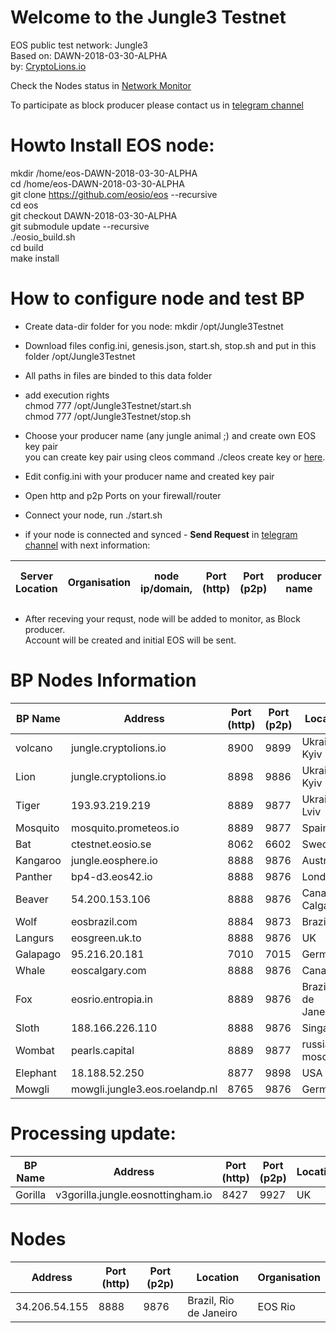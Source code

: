 # Welcome to the Jungle3 Testnet
EOS public test network: Jungle3   
Based on: DAWN-2018-03-30-ALPHA  
by: <a target="_blank" href="http://CryptoLions.io">CryptoLions.io</a>  


Check the Nodes status in <a target="_blank" href="http://jungle.cryptolions.io:9898/monitor3/">Network Monitor</a>

To participate as block producer please contact us in <a target="_blank" href="https://t.me/jungletestnet">telegram channel</a>


# Howto Install EOS node:  
  

mkdir /home/eos-DAWN-2018-03-30-ALPHA  
cd /home/eos-DAWN-2018-03-30-ALPHA  
git clone https://github.com/eosio/eos --recursive    
cd eos  
git checkout DAWN-2018-03-30-ALPHA  
git submodule update --recursive  
./eosio_build.sh  
cd build  
make install


# How to configure node and test BP
- Create data-dir folder for you node:
  mkdir /opt/Jungle3Testnet  
- Download files config.ini, genesis.json, start.sh, stop.sh and put in this folder /opt/Jungle3Testnet
- All paths in files are binded to this data folder
- add execution rights  
  chmod 777 /opt/Jungle3Testnet/start.sh  
  chmod 777 /opt/Jungle3Testnet/stop.sh  
  
- Choose your producer name (any jungle animal ;) and create own EOS key pair  
  you can create key pair using cleos command ./cleos create key or <a target="_blank" href="https://nadejde.github.io/eos-token-sale/">here</a>.
- Edit config.ini with your producer name and created key pair
- Open http and p2p Ports on your firewall/router
- Connect your node, run ./start.sh
- if your node is connected and synced -  **Send Request** in <a target="_blank" href="https://t.me/jungletestnet">telegram channel</a> with next information:  
    
| Server Location | Organisation | node ip/domain, | Port (http) |  Port (p2p) | producer name | your public key|
|-----------------|--------------|-----------------|-------------|-------------|---------------|----------------|

- After receving your requst, node will be added to monitor, as Block producer.  
  Account will be created and initial EOS will be sent.  
  
  
<!---If you hvae compiled scripts already, you can download and use prepared data-folder <a href="http://imgs.cryptolions.io/Jungle3TestnetNode.tar.gz"> Jungle3TestnetNode.tar.gz </a>. Place files like in archive and edit config with your parametrs - ports, producer name and keys --->



# BP Nodes Information
| BP Name | Address | Port (http) | Port (p2p) | Location | Organisation |
|---------|---------|-------------|------------|----------|--------------|
| volcano | jungle.cryptolions.io | 8900	| 9899	 | Ukraine, Kyiv | CryptoLions.io |
| Lion | jungle.cryptolions.io | 8898	| 9886 | Ukraine, Kyiv | CryptoLions.io |
| Tiger | 193.93.219.219 | 8889	| 9877 | Ukraine, Lviv | CryptoLions.io |
| Mosquito | mosquito.prometeos.io | 8889 | 9877 |  Spain | IberEOS |
| Bat | ctestnet.eosio.se | 8062 | 6602 | Sweden | EOSio.se |
| Kangaroo | jungle.eosphere.io | 8888 | 9876 |  Australia | EOSphere.io |
| Panther | bp4-d3.eos42.io | 8888 | 9876 |  London  | EOS42.io |
| Beaver | 54.200.153.106 | 8888 | 9876 |  Canada, Calgary  | EOS Calgary |
| Wolf | eosbrazil.com | 8884 | 9873 |  Brazil  | EOSbrazil.co |
| Langurs | eosgreen.uk.to | 8888 | 9876 |  UK | EOSgreen.io |
| Galapago | 95.216.20.181 | 7010 | 7015 |  Germany | bitcoineos.fun |
| Whale | eoscalgary.com | 8888 | 9876 | Canada | EOS.Cafe |
| Fox | eosrio.entropia.in | 8889 | 9876 |  Brazil, Rio de Janeiro  | EOS Rio |
| Sloth | 188.166.226.110 | 8888 | 9876 |  Singapore  | EOS Botetourt |
| Wombat | pearls.capital | 8889 | 9877 |  russia, moscow | pearls.capital |
| Elephant | 18.188.52.250 | 8877  | 9898 | USA | Blockpro.one |
| Mowgli | mowgli.jungle3.eos.roelandp.nl | 8765 | 9876 | Germany | roelandp.nl/eos |

# Processing update:
| BP Name | Address | Port (http) | Port (p2p) | Location | Organisation |
|---------|---------|-------------|------------|----------|--------------|
| Gorilla | v3gorilla.jungle.eosnottingham.io | 8427 | 9927 |  UK | EOSnottingham.io |

# Nodes
| Address | Port (http) | Port (p2p) | Location | Organisation |
|---------|-------------|------------|----------|--------------|
| 34.206.54.155 |	8888 | 9876 |	Brazil, Rio de Janeiro | EOS Rio |

